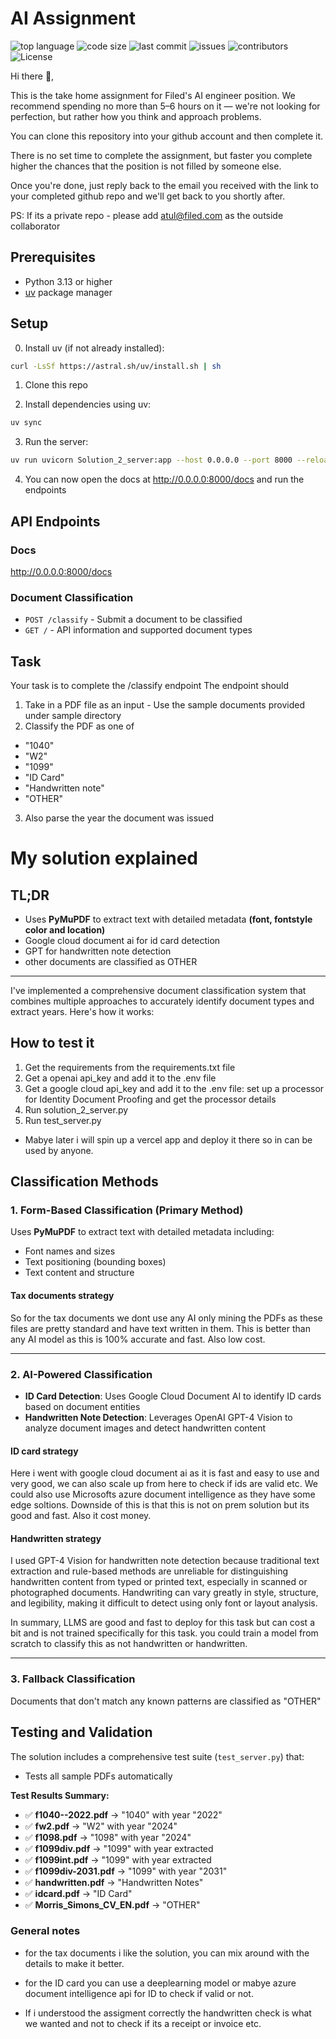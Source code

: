 # AI Assignment
![top language](https://img.shields.io/github/languages/top/gpt-null/template)
![code size](https://img.shields.io/github/languages/code-size/gpt-null/template)
![last commit](https://img.shields.io/github/last-commit/gpt-null/template)
![issues](https://img.shields.io/github/issues/gpt-null/template)
![contributors](https://img.shields.io/github/contributors/gpt-null/template)
![License](https://img.shields.io/github/license/gpt-null/template)

Hi there 👋,

This is the take home assignment for Filed's AI engineer position. 
We recommend spending no more than 5–6 hours on it — we're not looking for perfection, but rather how you think and approach problems.

You can clone this repository into your github account and then complete it.

There is no set time to complete the assignment, but faster you complete higher the chances that the position is not filled by someone else. 

Once you're done, just reply back to the email you received with the link to your completed github repo and we'll get back to you shortly after.

PS: If its a private repo - please add atul@filed.com as the outside collaborator


## Prerequisites

- Python 3.13 or higher
- [uv](https://github.com/astral-sh/uv) package manager

## Setup


0. Install uv (if not already installed):
```bash
curl -LsSf https://astral.sh/uv/install.sh | sh
```

1. Clone this repo

2. Install dependencies using uv:
```bash
uv sync
```

3. Run the server:
```bash
uv run uvicorn Solution_2_server:app --host 0.0.0.0 --port 8000 --reload
```

4. You can now open the docs at http://0.0.0.0:8000/docs and run the endpoints

## API Endpoints

### Docs

http://0.0.0.0:8000/docs


### Document Classification
- `POST /classify` - Submit a document to be classified
- `GET /` - API information and supported document types

## Task 

Your task is to complete the /classify endpoint
The endpoint should 

1. Take in a PDF file as an input - Use the sample documents provided under sample directory
2. Classify the PDF as one of 

- "1040"
- "W2"
- "1099"
- "ID Card"
- "Handwritten note"
- "OTHER"

3. Also parse the year the document was issued

# My solution explained

## TL;DR
- Uses **PyMuPDF** to extract text with detailed metadata **(font, fontstyle color and location)**
- Google cloud document ai for id card detection
- GPT for handwritten note detection
- other documents are classified as OTHER

---

I've implemented a comprehensive document classification system that combines multiple approaches to accurately identify document types and extract years. Here's how it works:


## How to test it
1. Get the requirements from the requirements.txt file
2. Get a openai api_key and add it to the .env file
3. Get a google cloud api_key and add it to the .env file: set up a processor for Identity Document Proofing and get the processor details
4. Run solution_2_server.py
5. Run test_server.py

- Mabye later i will spin up a vercel app and deploy it there so in can be used by anyone.

## Classification Methods

### 1. Form-Based Classification (Primary Method)
Uses **PyMuPDF** to extract text with detailed metadata including:
- Font names and sizes
- Text positioning (bounding boxes)
- Text content and structure

#### Tax documents strategy
So for the tax documents we dont use any AI only mining the PDFs as these files are pretty standard and have text written in them. This is better than any AI model as this is 100% accurate and fast. Also low cost.

---

### 2. AI-Powered Classification 
- **ID Card Detection**: Uses Google Cloud Document AI to identify ID cards based on document entities
- **Handwritten Note Detection**: Leverages OpenAI GPT-4 Vision to analyze document images and detect handwritten content


#### ID card strategy
Here i went with google cloud document ai as it is fast and easy to use and very good, we can also scale up from here to check if ids are valid etc. We could also use Microsofts azure document intelligence as they have some edge soltions. Downside of this is that this is not on prem solution but its good and fast. Also it cost money.


#### Handwritten strategy
I used GPT-4 Vision for handwritten note detection because traditional text extraction and rule-based methods are unreliable for distinguishing handwritten content from typed or printed text, especially in scanned or photographed documents. Handwriting can vary greatly in style, structure, and legibility, making it difficult to detect using only font or layout analysis.

In summary, LLMS are good and fast to deploy for this task but can cost a bit and is not trained specifically for this task. you could train a model from scratch to classify this as not handwritten or handwritten.


---



### 3. Fallback Classification
Documents that don't match any known patterns are classified as "OTHER"


## Testing and Validation

The solution includes a comprehensive test suite (`test_server.py`) that:
- Tests all sample PDFs automatically


**Test Results Summary:**
- ✅ **f1040--2022.pdf** → "1040" with year "2022"
- ✅ **fw2.pdf** → "W2" with year "2024"  
- ✅ **f1098.pdf** → "1098" with year "2024"
- ✅ **f1099div.pdf** → "1099" with year extracted
- ✅ **f1099int.pdf** → "1099" with year extracted
- ✅ **f1099div-2031.pdf** → "1099" with year "2031"
- ✅ **handwritten.pdf** → "Handwritten Notes"
- ✅ **idcard.pdf** → "ID Card"
- ✅ **Morris_Simons_CV_EN.pdf** → "OTHER"



### General notes

- for the tax documents i like the solution, you can mix around with the details to make it better.

- for the ID card you can use a deeplearning model or mabye azure document intelligence api for ID to check if valid or not.

- If i understood the assigment correctly the handwritten check is what we wanted and not to check if its a receipt or invoice etc.